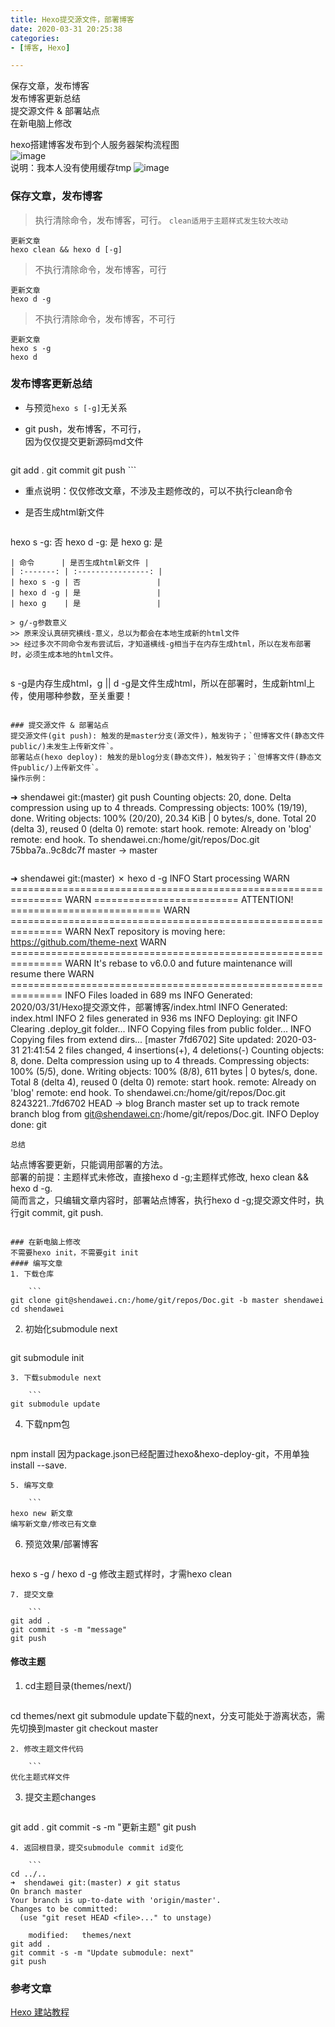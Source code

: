 ```yaml
---
title: Hexo提交源文件，部署博客
date: 2020-03-31 20:25:38
categories:
- [博客, Hexo]

---
```


保存文章，发布博客  
发布博客更新总结  
提交源文件 & 部署站点  
在新电脑上修改
<!--more-->
hexo搭建博客发布到个人服务器架构流程图  
![image](image/hexo博客流程图.jpeg)  
说明：我本人没有使用缓存tmp
![image](image/hexo博客上传机制图.png)

### 保存文章，发布博客
> 执行清除命令，发布博客，可行。  `clean适用于主题样式发生较大改动`

```
更新文章
hexo clean && hexo d [-g]
```

> 不执行清除命令，发布博客，可行

```
更新文章
hexo d -g
```

> 不执行清除命令，发布博客，不可行

```
更新文章
hexo s -g
hexo d
```

### 发布博客更新总结

* 与预览`hexo s [-g]`无关系
* git push，发布博客，不可行，  
因为仅仅提交更新源码md文件

	```
git add .
git commit
git push
	```
* 重点说明：仅仅修改文章，不涉及主题修改的，可以不执行clean命令
* 是否生成html新文件

	```
hexo s -g: 否
hexo d -g: 是
hexo g: 是
```
| 命令      | 是否生成html新文件 |
| :-------: | :----------------: |
| hexo s -g | 否                 |
| hexo d -g | 是                 |
| hexo g    | 是                 |

> g/-g参数意义
>> 原来没认真研究横线-意义，总以为都会在本地生成新的html文件  
>> 经过多次不同命令发布尝试后，才知道横线-g相当于在内存生成html，所以在发布部署时，必须生成本地的html文件。  


```
s -g是内存生成html，g || d -g是文件生成html，所以在部署时，生成新html上传，使用哪种参数，至关重要！
```

### 提交源文件 & 部署站点
提交源文件(git push): 触发的是master分支(源文件)，触发钩子；`但博客文件(静态文件public/)未发生上传新文件`。  
部署站点(hexo deploy): 触发的是blog分支(静态文件)，触发钩子；`但博客文件(静态文件public/)上传新文件`。  
操作示例：

```
➜  shendawei git:(master) git push
Counting objects: 20, done.
Delta compression using up to 4 threads.
Compressing objects: 100% (19/19), done.
Writing objects: 100% (20/20), 20.34 KiB | 0 bytes/s, done.
Total 20 (delta 3), reused 0 (delta 0)
remote: start hook.
remote: Already on 'blog'
remote: end hook.
To shendawei.cn:/home/git/repos/Doc.git
   75bba7a..9c8dc7f  master -> master
```
```
➜  shendawei git:(master) ✗ hexo d -g
INFO  Start processing
WARN  ===============================================================
WARN  ========================= ATTENTION! ==========================
WARN  ===============================================================
WARN   NexT repository is moving here: https://github.com/theme-next 
WARN  ===============================================================
WARN   It's rebase to v6.0.0 and future maintenance will resume there
WARN  ===============================================================
INFO  Files loaded in 689 ms
INFO  Generated: 2020/03/31/Hexo提交源文件，部署博客/index.html
INFO  Generated: index.html
INFO  2 files generated in 936 ms
INFO  Deploying: git
INFO  Clearing .deploy_git folder...
INFO  Copying files from public folder...
INFO  Copying files from extend dirs...
[master 7fd6702] Site updated: 2020-03-31 21:41:54
 2 files changed, 4 insertions(+), 4 deletions(-)
Counting objects: 8, done.
Delta compression using up to 4 threads.
Compressing objects: 100% (5/5), done.
Writing objects: 100% (8/8), 611 bytes | 0 bytes/s, done.
Total 8 (delta 4), reused 0 (delta 0)
remote: start hook.
remote: Already on 'blog'
remote: end hook.
To shendawei.cn:/home/git/repos/Doc.git
   8243221..7fd6702  HEAD -> blog
Branch master set up to track remote branch blog from git@shendawei.cn:/home/git/repos/Doc.git.
INFO  Deploy done: git
```
总结  

```
站点博客要更新，只能调用部署的方法。  
部署的前提：主题样式未修改，直接hexo d -g;主题样式修改, hexo clean && hexo d -g.    
简而言之，只编辑文章内容时，部署站点博客，执行hexo d -g;提交源文件时，执行git commit, git push.
```

### 在新电脑上修改
不需要hexo init，不需要git init
#### 编写文章
1. 下载仓库  

	```
git clone git@shendawei.cn:/home/git/repos/Doc.git -b master shendawei
cd shendawei
```
2. 初始化submodule next

	```
git submodule init
```
3. 下载submodule next

	```
git submodule update
```
4. 下载npm包

	```
npm install
因为package.json已经配置过hexo&hexo-deploy-git，不用单独install --save.
```
5. 编写文章

	```
hexo new 新文章
编写新文章/修改已有文章
```
6. 预览效果/部署博客

	```
hexo s -g / hexo d -g
修改主题式样时，才需hexo clean
```
7. 提交文章  

	```
git add .
git commit -s -m "message"
git push
```

#### 修改主题
1. cd主题目录(themes/next/)

	```
cd themes/next
git submodule update下载的next，分支可能处于游离状态，需先切换到master
git checkout master
```
2. 修改主题文件代码

	```
优化主题式样文件
```
3. 提交主题changes

	```
git add .
git commit -s -m "更新主题"
git push
```
4. 返回根目录，提交submodule commit id变化

	```
cd ../..
➜  shendawei git:(master) ✗ git status 
On branch master
Your branch is up-to-date with 'origin/master'.
Changes to be committed:
  (use "git reset HEAD <file>..." to unstage)

	modified:   themes/next
git add .
git commit -s -m "Update submodule: next"
git push
```

### 参考文章

[Hexo 建站教程](https://tding.top/archives/7f189df5.html)  
